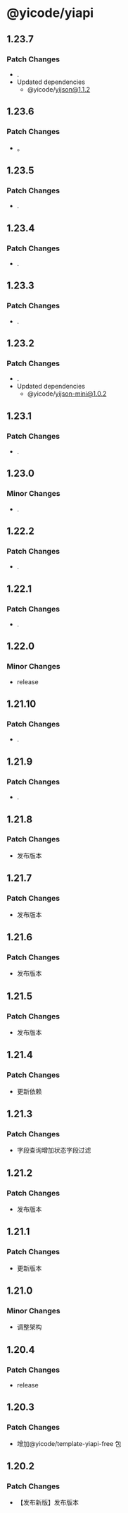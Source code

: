 # @yicode/yiapi

## 1.23.7

### Patch Changes

-   .
-   Updated dependencies
    -   @yicode/yijson@1.1.2

## 1.23.6

### Patch Changes

-   。

## 1.23.5

### Patch Changes

-   .

## 1.23.4

### Patch Changes

-   .

## 1.23.3

### Patch Changes

-   .

## 1.23.2

### Patch Changes

-   .
-   Updated dependencies
    -   @yicode/yijson-mini@1.0.2

## 1.23.1

### Patch Changes

-   .

## 1.23.0

### Minor Changes

-   .

## 1.22.2

### Patch Changes

-   .

## 1.22.1

### Patch Changes

-   .

## 1.22.0

### Minor Changes

-   release

## 1.21.10

### Patch Changes

-   .

## 1.21.9

### Patch Changes

-   .

## 1.21.8

### Patch Changes

-   发布版本

## 1.21.7

### Patch Changes

-   发布版本

## 1.21.6

### Patch Changes

-   发布版本

## 1.21.5

### Patch Changes

-   发布版本

## 1.21.4

### Patch Changes

-   更新依赖

## 1.21.3

### Patch Changes

-   字段查询增加状态字段过滤

## 1.21.2

### Patch Changes

-   发布版本

## 1.21.1

### Patch Changes

-   更新版本

## 1.21.0

### Minor Changes

-   调整架构

## 1.20.4

### Patch Changes

-   release

## 1.20.3

### Patch Changes

-   增加@yicode/template-yiapi-free 包

## 1.20.2

### Patch Changes

-   【发布新版】发布版本

